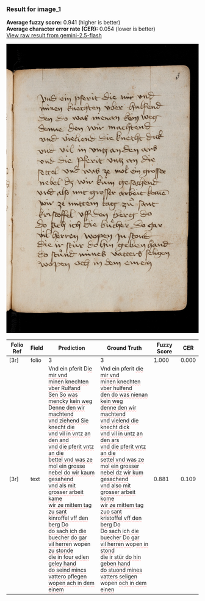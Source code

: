 ### Result for image_1
**Average fuzzy score:** 0.941 (higher is better)<br>**Average character error rate (CER):** 0.054 (lower is better)<br>[View raw result from gemini-2.5-flash](https://github.com/RISE-UNIBAS/humanities_data_benchmark/blob/main/results/2025-10-24/T0271/request_T0271_image_1.json)

<img src="https://github.com/RISE-UNIBAS/humanities_data_benchmark/blob/main/benchmarks/medieval_manuscripts/images/image_1.jpg?raw=true" alt="image_1" width="800px">

<style>
.diff { text-decoration: underline; text-decoration-color: #ffcccc; text-decoration-style: wavy; }
</style>

| Folio Ref | Field | Prediction | Ground Truth | Fuzzy Score | CER |
|-----------|-------|------------|--------------|-------------|-----|
| [3r] | folio | 3 | 3 | 1.000 | 0.000 |
| [3r] | text | Vnd ein pferit D<span class="diff">ie mir vnd<br>minen knechten vber Rulfand<br>Sen So was mencky kein weg<br></span>D<span class="diff">enne den wir machtend<br>vnd ziehend Sie knecht die<br>vnd vil in vntz an den and<br>vnd die </span>p<span class="diff">ferit vntz an die<br>bettel vnd was ze mol ein grosse<br>nebel do wir kaum gesahend<br>vnd als mit grosser arbeit kame<br>wir ze mittem tag zu sant<br>kinroffel vff den berg Do<br>do sach ich die buecher do gar<br>vil herren</span> wopen <span class="diff">zu stonde<br>die in four edlen geley hand<br>do seind mincs vattero pflegen<br>wopen ach in dem einem</span> | Vnd ein pferit <span class="diff">die mir vnd<br> minen knechten vber hulfend<br> den do was nienan kein weg<br> denne den wir machtend<br> vnd vielend die knecht dick<br> vnd vil in untz an den ars<br> vnd die pferit vntz an die <br> settel vnd was ze mol ein grosser<br> nebel dz wir kum gesachend<br> vnd also mit grosser arbeit kome<br> wir ze mittem tag zuo sant<br> kristoffel vff den berg </span>D<span class="diff">o<br> </span>D<span class="diff">o sach ich die buecher Do gar<br> vil herren wo</span>p<span class="diff">en in stond<br> die ir stür do hin geben hand<br> do stuond mines vatters seligen<br></span> wopen <span class="diff">och in dem einen</span> | 0.881 | 0.109 |
